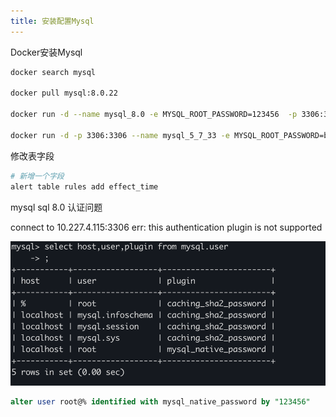 ```yaml
---
title: 安装配置Mysql
---
```




Docker安装Mysql

```sh
docker search mysql

docker pull mysql:8.0.22

docker run -d --name mysql_8.0 -e MYSQL_ROOT_PASSWORD=123456  -p 3306:3306 mysql:8.0.22

docker run -d -p 3306:3306 --name mysql_5_7_33 -e MYSQL_ROOT_PASSWORD=bytedance_aiops_observe mysql:5.7.33
```







修改表字段

```sh
# 新增一个字段
alert table rules add effect_time 
```





mysql sql 8.0 认证问题

 connect to 10.227.4.115:3306 err: this authentication plugin is not supported

![image-20210417132924881](install_mysql/image-20210417132924881.png)

```sql
alter user root@% identified with mysql_native_password by "123456"
```

